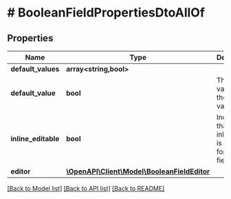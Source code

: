 # # BooleanFieldPropertiesDtoAllOf

## Properties

Name | Type | Description | Notes
------------ | ------------- | ------------- | -------------
**default_values** | **array<string,bool>** |  | [optional]
**default_value** | **bool** | The default value for the field value. | [optional]
**inline_editable** | **bool** | Indicates that the inline editor is enabled for this field. | [optional]
**editor** | [**\OpenAPI\Client\Model\BooleanFieldEditor**](BooleanFieldEditor.md) |  | [optional]

[[Back to Model list]](../../README.md#models) [[Back to API list]](../../README.md#endpoints) [[Back to README]](../../README.md)
